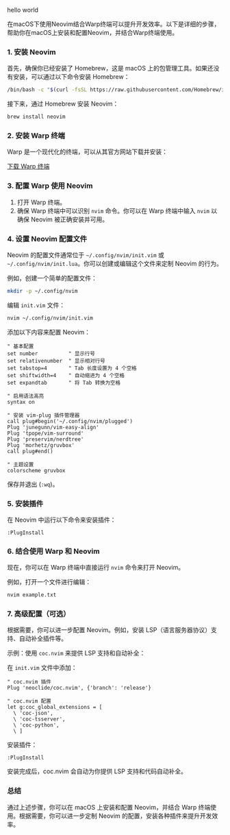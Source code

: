 hello world

在macOS下使用Neovim结合Warp终端可以提升开发效率。以下是详细的步骤，帮助你在macOS上安装和配置Neovim，并结合Warp终端使用。

### 1. 安装 Neovim

首先，确保你已经安装了 Homebrew，这是 macOS 上的包管理工具。如果还没有安装，可以通过以下命令安装 Homebrew：

```sh
/bin/bash -c "$(curl -fsSL https://raw.githubusercontent.com/Homebrew/install/HEAD/install.sh)"
```

接下来，通过 Homebrew 安装 Neovim：

```sh
brew install neovim
```

### 2. 安装 Warp 终端

Warp 是一个现代化的终端，可以从其官方网站下载并安装：

[下载 Warp 终端](https://www.warp.dev/)

### 3. 配置 Warp 使用 Neovim

1. 打开 Warp 终端。
2. 确保 Warp 终端中可以识别 `nvim` 命令。你可以在 Warp 终端中输入 `nvim` 以确保 Neovim 被正确安装并可用。

### 4. 设置 Neovim 配置文件

Neovim 的配置文件通常位于 `~/.config/nvim/init.vim` 或 `~/.config/nvim/init.lua`。你可以创建或编辑这个文件来定制 Neovim 的行为。

例如，创建一个简单的配置文件：

```sh
mkdir -p ~/.config/nvim
```

编辑 `init.vim` 文件：

```sh
nvim ~/.config/nvim/init.vim
```

添加以下内容来配置 Neovim：

```vim
" 基本配置
set number          " 显示行号
set relativenumber  " 显示相对行号
set tabstop=4       " Tab 长度设置为 4 个空格
set shiftwidth=4    " 自动缩进为 4 个空格
set expandtab       " 将 Tab 转换为空格

" 启用语法高亮
syntax on

" 安装 vim-plug 插件管理器
call plug#begin('~/.config/nvim/plugged')
Plug 'junegunn/vim-easy-align'
Plug 'tpope/vim-surround'
Plug 'preservim/nerdtree'
Plug 'morhetz/gruvbox'
call plug#end()

" 主题设置
colorscheme gruvbox
```

保存并退出 (`:wq`)。

### 5. 安装插件

在 Neovim 中运行以下命令来安装插件：

```vim
:PlugInstall
```

### 6. 结合使用 Warp 和 Neovim

现在，你可以在 Warp 终端中直接运行 `nvim` 命令来打开 Neovim。

例如，打开一个文件进行编辑：

```sh
nvim example.txt
```

### 7. 高级配置（可选）

根据需要，你可以进一步配置 Neovim。例如，安装 LSP（语言服务器协议）支持、自动补全插件等。

示例：使用 `coc.nvim` 来提供 LSP 支持和自动补全：

在 `init.vim` 文件中添加：

```vim
" coc.nvim 插件
Plug 'neoclide/coc.nvim', {'branch': 'release'}

" coc.nvim 配置
let g:coc_global_extensions = [
  \ 'coc-json',
  \ 'coc-tsserver',
  \ 'coc-python',
  \ ]
```

安装插件：

```vim
:PlugInstall
```

安装完成后，coc.nvim 会自动为你提供 LSP 支持和代码自动补全。

### 总结

通过上述步骤，你可以在 macOS 上安装和配置 Neovim，并结合 Warp 终端使用。根据需要，你可以进一步定制 Neovim 的配置，安装各种插件来提升开发效率。
